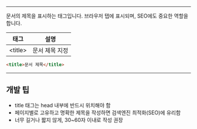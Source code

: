 
---

문서의 제목을 표시하는 태그입니다. 브라우저 탭에 표시되며, SEO에도 중요한 역할을 합니다.

| 태그      | 설명                |
|-----------|---------------------|
| &lt;title&gt;   | 문서 제목 지정      |

```html
<title>문서 제목</title>
```

---

## 개발 팁
- title 태그는 head 내부에 반드시 위치해야 함
- 페이지별로 고유하고 명확한 제목을 작성하면 검색엔진 최적화(SEO)에 유리함
- 너무 길거나 짧지 않게, 30~60자 이내로 작성 권장
